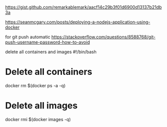 https://gist.github.com/remarkablemark/aacf14c29b3f01d6900d13137b21db3a

https://seanmcgary.com/posts/deploying-a-nodejs-application-using-docker

for git push automatic
https://stackoverflow.com/questions/8588768/git-push-username-password-how-to-avoid

delete all containers and images
#!/bin/bash
# Delete all containers
docker rm $(docker ps -a -q)
# Delete all images
docker rmi $(docker images -q)